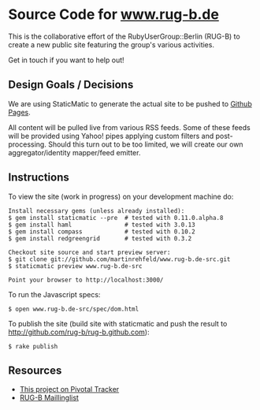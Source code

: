 Source Code for www.rug-b.de
============================

This is the collaborative effort of the RubyUserGroup::Berlin (RUG-B) to create a new public site featuring the group's various activities.

Get in touch if you want to help out!


Design Goals / Decisions
------------------------

We are using StaticMatic to generate the actual site to be pushed to [Github Pages](http://rug-b.github.com).

All content will be pulled live from various RSS feeds. Some of these feeds will be provided using Yahoo! pipes applying custom filters and post-processing. Should this turn out to be too limited, we will create our own aggregator/identity mapper/feed emitter.


Instructions
------------

To view the site (work in progress) on your development machine do:

    Install necessary gems (unless already installed):
    $ gem install staticmatic --pre  # tested with 0.11.0.alpha.8
    $ gem install haml               # tested with 3.0.13
    $ gem install compass            # tested with 0.10.2
    $ gem install redgreengrid       # tested with 0.3.2

    Checkout site source and start preview server:
    $ git clone git://github.com/martinrehfeld/www.rug-b.de-src.git
    $ staticmatic preview www.rug-b.de-src
    
    Point your browser to http://localhost:3000/

To run the Javascript specs:

    $ open www.rug-b.de-src/spec/dom.html

To publish the site (build site with staticmatic and push the result to http://github.com/rug-b/rug-b.github.com):

    $ rake publish

Resources
---------

* [This project on Pivotal Tracker](https://www.pivotaltracker.com/projects/63590)
* [RUG-B Maillinglist](http://groups.google.de/group/rug-b)
